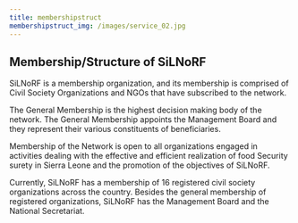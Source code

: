 ```yaml
---
title: membershipstruct
membershipstruct_img: /images/service_02.jpg
---
```

## Membership/Structure of SiLNoRF
SiLNoRF is a membership organization, and its membership is comprised of Civil Society Organizations and NGOs that have subscribed to the network.

The General Membership is the highest decision making body of the network. The General Membership appoints the Management Board and they represent their various constituents of beneficiaries. 

Membership of the Network is open to all organizations engaged in activities dealing with the effective and efficient realization of food Security surety in Sierra Leone and the promotion of the objectives of SiLNoRF. 

Currently, SiLNoRF has a membership of 16 registered 
civil society organizations across the country. Besides the general membership of registered organizations, SiLNoRF has the Management Board and the National Secretariat.
              

